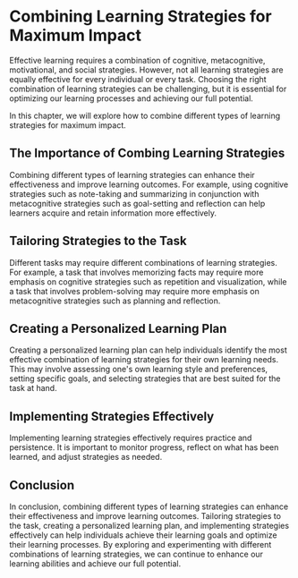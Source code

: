 Combining Learning Strategies for Maximum Impact
===================================================================================================

Effective learning requires a combination of cognitive, metacognitive, motivational, and social strategies. However, not all learning strategies are equally effective for every individual or every task. Choosing the right combination of learning strategies can be challenging, but it is essential for optimizing our learning processes and achieving our full potential.

In this chapter, we will explore how to combine different types of learning strategies for maximum impact.

The Importance of Combing Learning Strategies
---------------------------------------------

Combining different types of learning strategies can enhance their effectiveness and improve learning outcomes. For example, using cognitive strategies such as note-taking and summarizing in conjunction with metacognitive strategies such as goal-setting and reflection can help learners acquire and retain information more effectively.

Tailoring Strategies to the Task
--------------------------------

Different tasks may require different combinations of learning strategies. For example, a task that involves memorizing facts may require more emphasis on cognitive strategies such as repetition and visualization, while a task that involves problem-solving may require more emphasis on metacognitive strategies such as planning and reflection.

Creating a Personalized Learning Plan
-------------------------------------

Creating a personalized learning plan can help individuals identify the most effective combination of learning strategies for their own learning needs. This may involve assessing one's own learning style and preferences, setting specific goals, and selecting strategies that are best suited for the task at hand.

Implementing Strategies Effectively
-----------------------------------

Implementing learning strategies effectively requires practice and persistence. It is important to monitor progress, reflect on what has been learned, and adjust strategies as needed.

Conclusion
----------

In conclusion, combining different types of learning strategies can enhance their effectiveness and improve learning outcomes. Tailoring strategies to the task, creating a personalized learning plan, and implementing strategies effectively can help individuals achieve their learning goals and optimize their learning processes. By exploring and experimenting with different combinations of learning strategies, we can continue to enhance our learning abilities and achieve our full potential.
